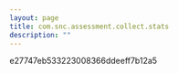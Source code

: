 ```yaml
---
layout: page
title: com.snc.assessment.collect.stats
description: ""
---
```

e27747eb533223008366ddeeff7b12a5